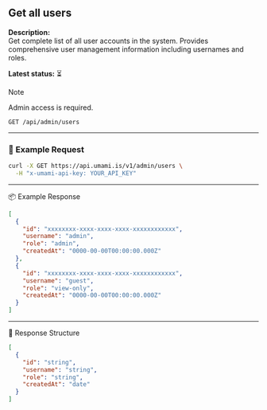 ## Get all users
<!-- testable: false -->
<!-- expectedStatus: 200 -->
**Description:**  
Get complete list of all user accounts in the system.
Provides comprehensive user management information including usernames and roles.

**Latest status:** <!--status-->⏳<!--status-end-->

> [!NOTE]  
> Admin access is required.

```
GET /api/admin/users
```

---

### 🔁 Example Request
```bash
curl -X GET https://api.umami.is/v1/admin/users \
  -H "x-umami-api-key: YOUR_API_KEY"
```

---

📦 Example Response
```json
[
  {
    "id": "xxxxxxxx-xxxx-xxxx-xxxx-xxxxxxxxxxxx",
    "username": "admin",
    "role": "admin",
    "createdAt": "0000-00-00T00:00:00.000Z"
  },
  {
    "id": "xxxxxxxx-xxxx-xxxx-xxxx-xxxxxxxxxxxx",
    "username": "guest",
    "role": "view-only",
    "createdAt": "0000-00-00T00:00:00.000Z"
  }
]
```

---

📘 Response Structure
```json
[
  {
    "id": "string",
    "username": "string",
    "role": "string",
    "createdAt": "date"
  }
]
```
